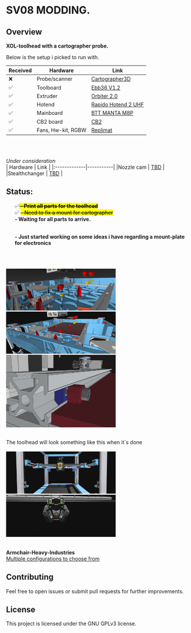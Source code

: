 # SV08 MODDING.
## Overview

**XOL-toolhead with a cartographer probe.** <p>

<p>Below is the setup i picked to run with.</p>


|   Received   |  Hardware |    Link    |
|:-------------|-----------|------------|
| :x:   | Probe/scanner| [Cartographer3D](https://cartographer3d.com/products/copy-of-cartographer-probe-v3-with-adxl345-standard-edition-both-can-usb) |
| ✅   |Toolboard | [Ebb36 V1.2](https://github.com/bigtreetech/EBB) |
| ✅   | Extruder| [Orbiter 2.0](https://www.orbiterprojects.com/orbiter-v2-0) |
| ✅   | Hotend| [Rapido Hotend 2 UHF](https://www.phaetus.com/products/rapido2?variant=45177211257109) |
| ✅   |Mainboard | [BTT MANTA M8P](https://biqu.equipment/products/manta-m4p-m8p) |
| ✅   | CB2 board| [CB2](https://github.com/bigtreetech/cb2) |
| ✅   |Fans, Hw-kit, RGBW |[Replimat](https://www.replimat.eu/projects/xol)      |
<br>
<br>

*Under consideration*<br>
|   Hardware     | Link |
|:-------------|-----------|
|Nozzle cam    | [TBD](https://github.com/3DO-EU/Enclosure-Nozzle-Camera-V2) |
|Stealthchanger | [TBD](https://github.com/DraftShift/StealthChanger) |



## Status:
<ul>
 ✅<b><mark><s> - Print all parts for the toolhead </s></mark></b><br>
 ✅ <mark><s>- Need to fix a mount for cartographer </s></mark> <br>
 <b>- Waiting for all parts to arrive.</b><br>
<br>

<b> - Just started working on some ideas i have regarding a mount-plate for electronics </b></ul> <br><br>
 
<kbd><img src="images/fastener.png" width="300" /></kbd> <kbd><img src="images/plate.png" width="300" /></kbd> <br>
<kbd><img src="images/plate/fastener.png" width="300" /></kbd>
 
## 
### 
 The toolhead will look something like this when it´s done
<br>  
  <kbd><img src="images/sv08.png" width="300" /></kbd> <kbd><img src="images/view_below.png" width="300" /></kbd>
<br> 
<br> 


**Armchair-Heavy-Industries**<br>
[Multiple configurations to choose from](https://github.com/Armchair-Heavy-Industries)


## Contributing
Feel free to open issues or submit pull requests for further improvements.

## License
This project is licensed under the GNU GPLv3 license.
